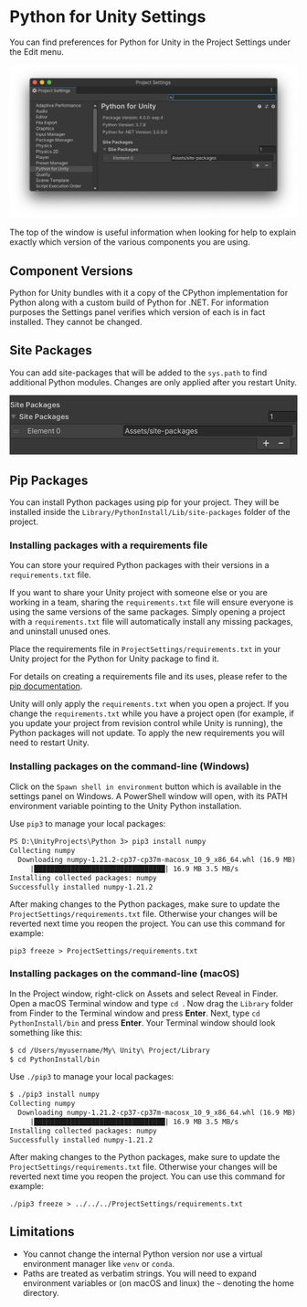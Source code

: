 # Python for Unity Settings

You can find preferences for Python for Unity in the Project Settings under the
Edit menu.

![Python for Unity Settings](images/project-settings.png)

The top of the window is useful information when looking for help to explain
exactly which version of the various components you are using.

## Component Versions

Python for Unity bundles with it a copy of the CPython implementation for Python
along with a custom build of Python for .NET. For information purposes the
Settings panel verifies which version of each is in fact installed. They cannot
be changed.

## Site Packages

You can add site-packages that will be added to the `sys.path` to find
additional Python modules. Changes are only applied after you restart Unity.

![Python for Unity Site Packages Settings](images/project-settings-site-packages.png)

<a name="pipPackages"></a>

## Pip Packages

You can install Python packages using pip for your project. They will be installed
inside the `Library/PythonInstall/Lib/site-packages` folder of the project.

### Installing packages with a requirements file

You can store your required Python packages with their versions in a `requirements.txt`
file.

If you want to share your Unity project with someone else or you are working in a
team, sharing the `requirements.txt` file will ensure everyone is using the same
versions of the same packages. Simply opening a project with a `requirements.txt` file
will automatically install any missing packages, and uninstall unused ones.

Place the requirements file in `ProjectSettings/requirements.txt` in your Unity project
for the Python for Unity package to find it.

For details on creating a requirements file and its uses, please refer to the [pip documentation](https://pip.pypa.io/en/stable/user_guide/#requirements-files).

Unity will only apply the `requirements.txt` when you open a project.
If you change the `requirements.txt` while you have a project open (for example, if you update your project from revision control while Unity is running),
the Python packages will not update. To apply the new requirements you will need to restart Unity.

### Installing packages on the command-line (Windows)

Click on the `Spawn shell in environment` button which is available in the
settings panel on Windows. A PowerShell window will open, with its PATH environment
variable pointing to the Unity Python installation. 

Use `pip3` to manage your local packages:

```
PS D:\UnityProjects\Python 3> pip3 install numpy
Collecting numpy
  Downloading numpy-1.21.2-cp37-cp37m-macosx_10_9_x86_64.whl (16.9 MB)
     |████████████████████████████████| 16.9 MB 3.5 MB/s
Installing collected packages: numpy
Successfully installed numpy-1.21.2
```

After making changes to the Python packages, make sure to update the
`ProjectSettings/requirements.txt` file. Otherwise your changes will be
reverted next time you reopen the project. You can use this command for example:
```
pip3 freeze > ProjectSettings/requirements.txt
```

### Installing packages on the command-line (macOS)

In the Project window, right-click on Assets and select Reveal in Finder.
Open a macOS Terminal window and type `cd `. Now drag the `Library` folder from Finder
to the Terminal window and press **Enter**. Next, type `cd PythonInstall/bin` 
and press **Enter**. Your Terminal window should look something like this:
```
$ cd /Users/myusername/My\ Unity\ Project/Library
$ cd PythonInstall/bin
```

Use `./pip3` to manage your local packages:

```
$ ./pip3 install numpy
Collecting numpy
  Downloading numpy-1.21.2-cp37-cp37m-macosx_10_9_x86_64.whl (16.9 MB)
     |████████████████████████████████| 16.9 MB 3.5 MB/s
Installing collected packages: numpy
Successfully installed numpy-1.21.2
```

After making changes to the Python packages, make sure to update the
`ProjectSettings/requirements.txt` file. Otherwise your changes will be
reverted next time you reopen the project. You can use this command for example:
```
./pip3 freeze > ../../../ProjectSettings/requirements.txt
```

## Limitations

* You cannot change the internal Python version nor use a virtual environment manager like `venv` or `conda`.
* Paths are treated as verbatim strings. You will need to expand environment
  variables or (on macOS and linux) the `~` denoting the home directory.
